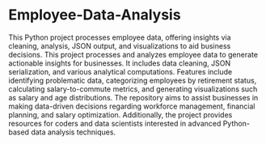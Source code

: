 # Employee-Data-Analysis
This Python project processes employee data, offering insights via cleaning, analysis, JSON output, and visualizations to aid business decisions.
This project processes and analyzes employee data to generate actionable insights for businesses. It includes data cleaning, JSON serialization, and various analytical computations. Features include identifying problematic data, categorizing employees by retirement status, calculating salary-to-commute metrics, and generating visualizations such as salary and age distributions.  The repository aims to assist businesses in making data-driven decisions regarding workforce management, financial planning, and salary optimization. Additionally, the project provides resources for coders and data scientists interested in advanced Python-based data analysis techniques.
